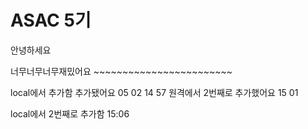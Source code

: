 # ASAC 5기
안녕하세요

너무너무너무재밌어요 ~~~~~~~~~~~~~~~~~~~~~~~~

local에서 추가함
추가됐어요 05 02 14 57
원격에서 2번째로 추가했어요 15 01

local에서 2번째로 추가함 15:06
